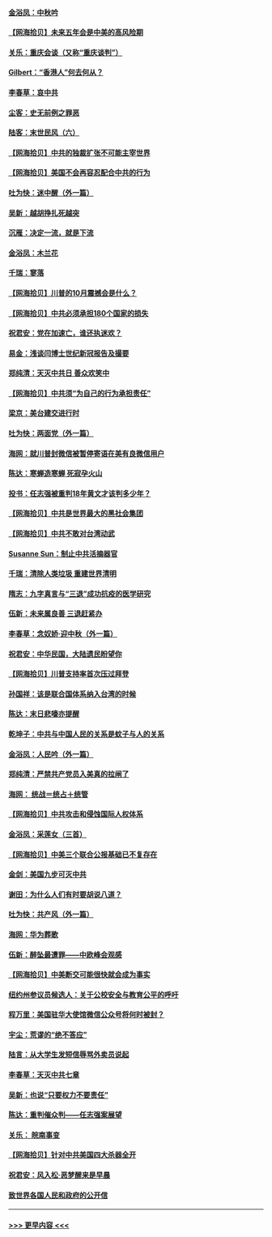 #### [金浴凤：中秋吟](../pages/nsc993/n12441773.md?t=10010251) 
#### [【网海拾贝】未来五年会是中美的高风险期](../pages/nsc993/n12440760.md?t=10010251) 
#### [关乐：重庆会谈（又称“重庆谈判”）](../pages/nsc993/n12437525.md?t=10010251) 
#### [Gilbert：“香港人”何去何从？](../pages/nsc993/n12435894.md?t=10010251) 
#### [李春草：哀中共](../pages/nsc993/n12435874.md?t=10010251) 
#### [尘客：史无前例之罪恶](../pages/nsc993/n12435762.md?t=10010251) 
#### [陆客：末世民风（六）](../pages/nsc993/n12435354.md?t=10010251) 
#### [【网海拾贝】中共的独裁扩张不可能主宰世界](../pages/nsc993/n12435151.md?t=10010251) 
#### [【网海拾贝】美国不会再容忍配合中共的行为](../pages/nsc993/n12433808.md?t=10010251) 
#### [吐为快：迷中醒（外一篇）](../pages/nsc993/n12433585.md?t=10010251) 
#### [吴新：越胡挣扎死越突](../pages/nsc993/n12433562.md?t=10010251) 
#### [沉雁：决定一流，就是下流](../pages/nsc993/n12432128.md?t=10010251) 
#### [金浴凤：木兰花](../pages/nsc993/n12432124.md?t=10010251) 
#### [千瑞：寥落](../pages/nsc993/n12432071.md?t=10010251) 
#### [【网海拾贝】川普的10月震撼会是什么？](../pages/nsc993/n12431624.md?t=10010251) 
#### [【网海拾贝】中共必须承担180个国家的损失](../pages/nsc993/n12428893.md?t=10010251) 
#### [祝君安：党在加速亡，谁还执迷欢？](../pages/nsc993/n12428652.md?t=10010251) 
#### [易金：浅谈闫博士世纪新冠报告及撮要](../pages/nsc993/n12426822.md?t=10010251) 
#### [郑纯清：天灭中共日 善众欢笑中](../pages/nsc993/n12426784.md?t=10010251) 
#### [【网海拾贝】中共须“为自己的行为承担责任”](../pages/nsc993/n12426067.md?t=10010251) 
#### [梁京：美台建交进行时](../pages/nsc993/n12424066.md?t=10010251) 
#### [吐为快：两面党（外一篇）](../pages/nsc993/n12424043.md?t=10010251) 
#### [海网：就川普封微信被暂停寄语在美有良微信用户](../pages/nsc993/n12424021.md?t=10010251) 
#### [陈达：寒蝉造寒蝉 死寂孕火山](../pages/nsc993/n12423958.md?t=10010251) 
#### [投书：任志强被重判18年黄文才该判多少年？](../pages/nsc993/n12423672.md?t=10010251) 
#### [【网海拾贝】中共是世界最大的黑社会集团](../pages/nsc993/n12423543.md?t=10010251) 
#### [【网海拾贝】中共不敢对台湾动武](../pages/nsc993/n12421418.md?t=10010251) 
#### [Susanne Sun：制止中共活摘器官](../pages/nsc993/n12419654.md?t=10010251) 
#### [千瑞：清除人类垃圾 重建世界清明](../pages/nsc993/n12419414.md?t=10010251) 
#### [隋志：九字真言与“三退”成功抗疫的医学研究](../pages/nsc993/n12419248.md?t=10010251) 
#### [伍新：未来属良善 三退赶紧办](../pages/nsc993/n12418496.md?t=10010251) 
#### [李春草：念奴娇·迎中秋（外一篇）](../pages/nsc993/n12418465.md?t=10010251) 
#### [祝君安：中华民国，大陆遗民盼望你](../pages/nsc993/n12418089.md?t=10010251) 
#### [【网海拾贝】川普支持率首次压过拜登](../pages/nsc993/n12418050.md?t=10010251) 
#### [孙国祥：该是联合国体系纳入台湾的时候](../pages/nsc993/n12417369.md?t=10010251) 
#### [陈达：末日悲嚎亦提醒](../pages/nsc993/n12416736.md?t=10010251) 
#### [乾坤子：中共与中国人民的关系是蚊子与人的关系](../pages/nsc993/n12416632.md?t=10010251) 
#### [金浴凤：人民吟（外一篇）](../pages/nsc993/n12416567.md?t=10010251) 
#### [郑纯清：严禁共产党员入美真的拉闸了](../pages/nsc993/n12416550.md?t=10010251) 
#### [海网： 统战＝统占＋统管](../pages/nsc993/n12416404.md?t=10010251) 
#### [【网海拾贝】中共攻击和侵蚀国际人权体系](../pages/nsc993/n12416250.md?t=10010251) 
#### [金浴凤：采莲女（三首）](../pages/nsc993/n12415517.md?t=10010251) 
#### [【网海拾贝】中美三个联合公报基础已不复存在](../pages/nsc993/n12415054.md?t=10010251) 
#### [金剑：美国九步可灭中共](../pages/nsc993/n12413183.md?t=10010251) 
#### [谢田：为什么人们有时要胡说八道？](../pages/nsc993/n12411861.md?t=10010251) 
#### [吐为快：共产风（外一篇）](../pages/nsc993/n12411761.md?t=10010251) 
#### [海网：华为葬歌](../pages/nsc993/n12410381.md?t=10010251) 
#### [伍新：醉坠最遭罪——中欧峰会观感](../pages/nsc993/n12410364.md?t=10010251) 
#### [【网海拾贝】中美断交可能很快就会成为事实](../pages/nsc993/n12409495.md?t=10010251) 
#### [纽约州参议员候选人：关于公校安全与教育公平的呼吁](../pages/nsc993/n12409228.md?t=10010251) 
#### [程万里：美国驻华大使馆微信公众号将何时被封？](../pages/nsc993/n12407397.md?t=10010251) 
#### [宇尘：荒谬的“绝不答应”](../pages/nsc993/n12407360.md?t=10010251) 
#### [陆言：从大学生发短信辱骂外卖员说起](../pages/nsc993/n12407285.md?t=10010251) 
#### [李春草：天灭中共七章](../pages/nsc993/n12406988.md?t=10010251) 
#### [吴新：也说“只要权力不要责任”](../pages/nsc993/n12406966.md?t=10010251) 
#### [陈达：重判催众判——任志强案展望](../pages/nsc993/n12404540.md?t=10010251) 
#### [关乐： 皖南事变](../pages/nsc993/n12404288.md?t=10010251) 
#### [【网海拾贝】针对中共美国四大杀器全开](../pages/nsc993/n12404172.md?t=10010251) 
#### [祝君安：风入松‧恶梦醒来是早晨](../pages/nsc993/n12401953.md?t=10010251) 
#### [致世界各国人民和政府的公开信](../pages/nsc993/n12401824.md?t=10010251) 

----
#### [ >>> 更早内容 <<< ](../indexes/nsc993-earlier.md)
